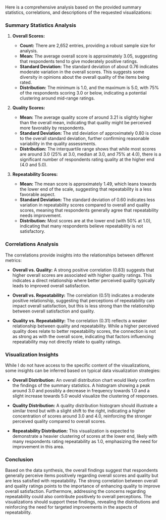 Here is a comprehensive analysis based on the provided summary statistics, correlations, and descriptions of the requested visualizations:

### Summary Statistics Analysis

1. **Overall Scores:**
   - **Count:** There are 2,652 entries, providing a robust sample size for analysis.
   - **Mean:** The average overall score is approximately 3.05, suggesting that respondents tend to give moderately positive ratings.
   - **Standard Deviation:** The standard deviation of about 0.76 indicates moderate variation in the overall scores. This suggests some diversity in opinions about the overall quality of the items being rated.
   - **Distribution:** The minimum is 1.0, and the maximum is 5.0, with 75% of the respondents scoring 3.0 or below, indicating a potential clustering around mid-range ratings.

2. **Quality Scores:**
   - **Mean:** The average quality score of around 3.21 is slightly higher than the overall mean, indicating that quality might be perceived more favorably by respondents.
   - **Standard Deviation:** The std deviation of approximately 0.80 is close to the overall standard deviation, further confirming reasonable variability in the quality assessments.
   - **Distribution:** The interquartile range shows that while most scores are around 3.0 (25% at 3.0, median at 3.0, and 75% at 4.0), there is a significant number of respondents rating quality at the higher end (4.0 and 5.0).

3. **Repeatability Scores:**
   - **Mean:** The mean score is approximately 1.49, which leans towards the lower end of the scale, suggesting that repeatability is a less favorable aspect.
   - **Standard Deviation:** The standard deviation of 0.60 indicates less variation in repeatability scores compared to overall and quality scores, meaning that respondents generally agree that repeatability needs improvement.
   - **Distribution:** Most scores are at the lower end (with 50% at 1.0), indicating that many respondents believe repeatability is not satisfactory.

### Correlations Analysis

The correlations provide insights into the relationships between different metrics:

- **Overall vs. Quality:** A strong positive correlation (0.83) suggests that higher overall scores are associated with higher quality ratings. This indicates a direct relationship where better perceived quality typically leads to improved overall satisfaction.
  
- **Overall vs. Repeatability:** The correlation (0.51) indicates a moderate positive relationship, suggesting that perceptions of repeatability can impact overall satisfaction, but this is less strong than the relationship between overall satisfaction and quality.

- **Quality vs. Repeatability:** The correlation (0.31) reflects a weaker relationship between quality and repeatability. While a higher perceived quality does relate to better repeatability scores, the connection is not as strong as with the overall score, indicating that factors influencing repeatability may not directly relate to quality ratings.

### Visualization Insights

While I do not have access to the specific content of the visualizations, some insights can be inferred based on typical data visualization strategies:

- **Overall Distribution:** An overall distribution chart would likely confirm the findings of the summary statistics. A histogram showing a peak around 3.0 and possibly a decrease in frequency towards 1.0 and a slight increase towards 5.0 would visualize the clustering of responses.

- **Quality Distribution:** A quality distribution histogram should illustrate a similar trend but with a slight shift to the right, indicating a higher concentration of scores around 3.0 and 4.0, reinforcing the stronger perceived quality compared to overall scores.

- **Repeatability Distribution:** This visualization is expected to demonstrate a heavier clustering of scores at the lower end, likely with many respondents rating repeatability as 1.0, emphasizing the need for improvement in this area.

### Conclusion

Based on the data synthesis, the overall findings suggest that respondents generally perceive items positively regarding overall scores and quality but are less satisfied with repeatability. The strong correlation between overall and quality ratings points to the importance of enhancing quality to improve overall satisfaction. Furthermore, addressing the concerns regarding repeatability could also contribute positively to overall perceptions. The visualizations should support these findings, revealing the distributions and reinforcing the need for targeted improvements in the aspects of repeatability.